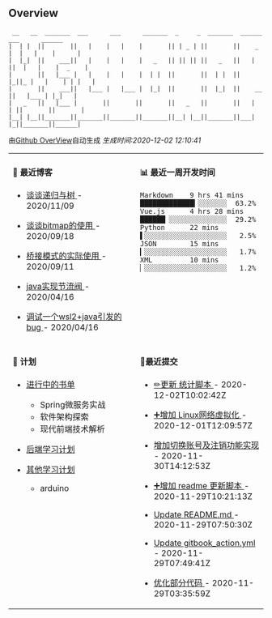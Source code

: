 
## Overview

```
 __   __  _______  ___      ___      _______  _     _  _______  ______    ___      ______  
|  | |  ||       ||   |    |   |    |       || | _ | ||       ||    _ |  |   |    |      | 
|  |_|  ||    ___||   |    |   |    |   _   || || || ||   _   ||   | ||  |   |    |  _    |
|       ||   |___ |   |    |   |    |  | |  ||       ||  | |  ||   |_||_ |   |    | | |   |
|       ||    ___||   |___ |   |___ |  |_|  ||       ||  |_|  ||    __  ||   |___ | |_|   |
|   _   ||   |___ |       ||       ||       ||   _   ||       ||   |  | ||       ||       |
|__| |__||_______||_______||_______||_______||__| |__||_______||___|  |_||_______||______|                        
```

由[Github OverView](https://github.com/0xcaffebabe/0xcaffebabe)自动生成 _生成时间:2020-12-02 12:10:41_

<table>

<tr>
<td valign="top" width="50%">

#### 📖 最近博客


* <a href="https://ismy.wang/%E7%AE%97%E6%B3%95/2020/11/09/%E8%B0%88%E8%B0%88%E9%80%92%E5%BD%92%E4%B8%8E%E6%A0%91.html" target="_blank"> 谈谈递归与树 </a> - 2020/11/09 

    
* <a href="https://ismy.wang/%E7%AE%97%E6%B3%95/2020/09/18/%E8%B0%88%E8%B0%88bitmap%E7%9A%84%E4%BD%BF%E7%94%A8.html" target="_blank"> 谈谈bitmap的使用 </a> - 2020/09/18 

    
* <a href="https://ismy.wang/%E8%AE%BE%E8%AE%A1%E6%A8%A1%E5%BC%8F/2020/09/11/%E6%A1%A5%E6%8E%A5%E6%A8%A1%E5%BC%8F%E7%9A%84%E5%AE%9E%E9%99%85%E4%BD%BF%E7%94%A8.html" target="_blank"> 桥接模式的实际使用 </a> - 2020/09/11 

    
* <a href="https://ismy.wang/java/2020/04/16/JAVA%E5%AE%9E%E7%8E%B0%E8%8A%82%E6%B5%81%E9%98%80.html" target="_blank"> java实现节流阀 </a> - 2020/04/16 

    
* <a href="https://ismy.wang/%E6%97%A5%E5%B8%B8/2020/04/16/%E8%B0%83%E8%AF%95%E4%B8%80%E4%B8%AAwsl2+java%E5%BC%95%E5%8F%91%E7%9A%84bug.html" target="_blank"> 调试一个wsl2+java引发的bug </a> - 2020/04/16 

        

</td>

<td valign="top" width="50%">

#### 📊 最近一周开发时间

```
Markdown    9 hrs 41 mins  █████████████▎░░░░░░░  63.2%
Vue.js      4 hrs 28 mins  ██████▏░░░░░░░░░░░░░░  29.2%
Python      22 mins        ▌░░░░░░░░░░░░░░░░░░░░   2.5%
JSON        15 mins        ▎░░░░░░░░░░░░░░░░░░░░   1.7%
XML         10 mins        ▏░░░░░░░░░░░░░░░░░░░░   1.2%
```

</td>

</tr>

<tr>

<td valign="top" width="50%">

#### 📝 计划

- [进行中的书单](https://github.com/users/0xcaffebabe/projects/4)
  - Spring微服务实战
  - 软件架构探索
  - 现代前端技术解析


- [后端学习计划](https://github.com/users/0xcaffebabe/projects/1)


- [其他学习计划](https://github.com/users/0xcaffebabe/projects/3)
  - arduino


<td>

#### 🌴最近提交


* <a href="https://github.com/0xcaffebabe/note" target="_blank"> ✏更新 统计脚本 </a> - 2020-12-02T10:02:42Z 

    
* <a href="https://github.com/0xcaffebabe/note" target="_blank"> ➕增加 Linux网络虚拟化 </a> - 2020-12-01T12:09:57Z 

    
* <a href="https://github.com/0xcaffebabe/blb-consumer-frontend" target="_blank"> 增加切换账号及注销功能实现 </a> - 2020-11-30T14:12:53Z 

    
* <a href="https://github.com/0xcaffebabe/note" target="_blank"> ➕增加 readme 更新脚本 </a> - 2020-11-29T10:21:13Z 

    
* <a href="https://github.com/0xcaffebabe/note" target="_blank"> Update README.md </a> - 2020-11-29T07:50:30Z 

    
* <a href="https://github.com/0xcaffebabe/note" target="_blank"> Update gitbook_action.yml </a> - 2020-11-29T07:49:41Z 

    
* <a href="https://github.com/0xcaffebabe/blb-consumer-frontend" target="_blank"> 优化部分代码 </a> - 2020-11-29T03:35:59Z 

    

</td>

</tr>

</table>
